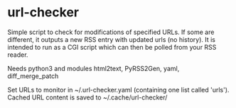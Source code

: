 # url-checker
Simple script to check for modifications of specified URLs. If some are different, it
outputs a new RSS entry with updated urls (no history).
It is intended to run as a CGI script which can then be polled from your RSS reader.

Needs python3 and modules html2text, PyRSS2Gen, yaml, diff_merge_patch

Set URLs to monitor in ~/.url-checker.yaml (containing one list called 'urls').
Cached URL content is saved to ~/.cache/url-checker/
